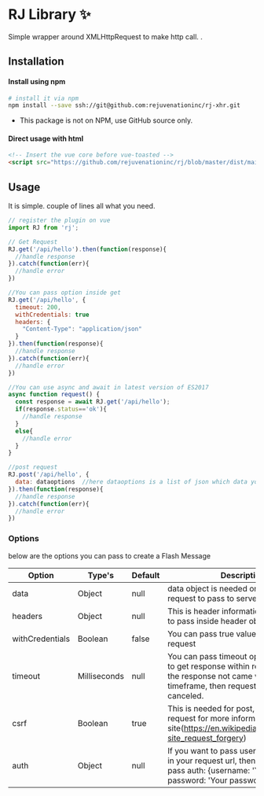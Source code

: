 # RJ Library ✨

Simple wrapper around XMLHttpRequest to make http call.
 .  
## Installation

#### Install using npm
```bash
# install it via npm
npm install --save ssh://git@github.com:rejuvenationinc/rj-xhr.git
```
* This package is not on NPM, use GitHub source only.

#### Direct usage with html


```html
<!-- Insert the vue core before vue-toasted -->
<script src="https://github.com/rejuvenationinc/rj/blob/master/dist/main.js"></script>
```

## Usage

It is simple. couple of lines all what you need.

```javascript
// register the plugin on vue
import RJ from 'rj';

// Get Request
RJ.get('/api/hello').then(function(response){
  //handle response
}).catch(function(err){
  //handle error
})

//You can pass option inside get
RJ.get('/api/hello', {
  timeout: 200,
  withCredentials: true
  headers: {
    "Content-Type": "application/json"
  }
}).then(function(response){
  //handle response
}).catch(function(err){
  //handle error
})

//You can use async and await in latest version of ES2017
async function request() {
  const response = await RJ.get('/api/hello');
  if(response.status=='ok'){
    //handle response
  }
  else{
    //handle error
  }
}

//post request
RJ.post('/api/hello', {
  data: dataoptions  //here dataoptions is a list of json which data you want to pass to the post request
}).then(function(response){
  //handle response
}).catch(function(err){
  //handle error
})


```
### Options

below are the options you can pass to create a Flash Message

**Option**|**Type's**|**Default**|**Description**
-----|-----|-----|-----
data|Object|null|data object is needed on post and put request to pass to server
headers|Object|null| This is header information which need to pass inside header object
withCredentials|Boolean|false| You can pass true value for cross origin request
timeout|Milliseconds |null| You can pass timeout option, You want to get response within requested time. If the response not came within requested timeframe, then request automatically canceled.
csrf|Boolean |true| This is needed for post, put and delete request for more information visit this site(https://en.wikipedia.org/wiki/Cross-site_request_forgery)
auth|Object |null|  If you want to pass username:password in your request url, then you need to pass auth: {username: 'Your username', password: 'Your password'}
